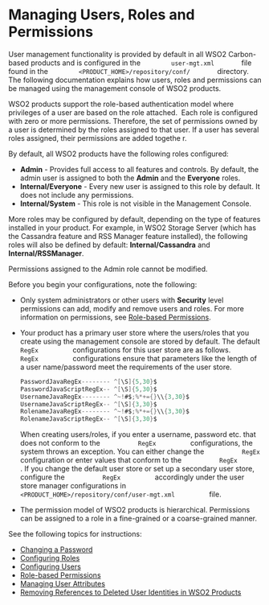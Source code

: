 # Managing Users, Roles and Permissions

User management functionality is provided by default in all WSO2
Carbon-based products and is configured in the
`         user-mgt.xml        ` file found in the
`         <PRODUCT_HOME>/repository/conf/        ` directory. The
following documentation explains how users, roles and permissions can be
managed using the management console of WSO2 products.

WSO2 products support the role-based authentication model where
privileges of a user are based on the role attached.  Each role is
configured with zero or more permissions. Therefore, the set of
permissions owned by a user is determined by the roles assigned to that
user. If a user has several roles assigned, their permissions are added
togethe r.

By default, all WSO2 products have the following roles configured:

-   **Admin** - Provides full access to all features and controls. By
    default, the admin user is assigned to both the **Admin** and the
    **Everyone** roles.
-   **Internal/Everyone** - Every new user is assigned to this role by
    default. It does not include any permissions.
-   **Internal/System** - This role is not visible in the Management
    Console.

More roles may be configured by default, depending on the type of
features installed in your product. For example, in WSO2 Storage Server
(which has the Cassandra feature and RSS Manager feature installed), the
following roles will also be defined by default: **Internal/Cassandra**
and **Internal/RSSManager**.

Permissions assigned to the Admin role cannot be modified.

Before you begin your configurations, note the following:

-   Only system administrators or other users with **Security** level
    permissions can add, modify and remove users and roles. For more
    information on permissions, see [Role-based
    Permissions](../../administer/role-based-permissions).
-   Your product has a primary user store where the users/roles that you
    create using the management console are stored by default. The
    default `           RegEx          ` configurations for this user
    store are as follows. `           RegEx          ` configurations
    ensure that parameters like the length of a user name/password meet
    the requirements of the user store.

    ``` java
    PasswordJavaRegEx-------- ^[\S]{5,30}$
    PasswordJavaScriptRegEx-- ^[\S]{5,30}$
    UsernameJavaRegEx-------- ^~!#$;%*+={}\\{3,30}$
    UsernameJavaScriptRegEx-- ^[\S]{3,30}$
    RolenameJavaRegEx-------- ^~!#$;%*+={}\\{3,30}$
    RolenameJavaScriptRegEx-- ^[\S]{3,30}$
    ```

    When creating users/roles, if you enter a username, password etc.
    that does not conform to the `           RegEx          `
    configurations, the system throws an exception. You can either
    change the `           RegEx          ` configuration or enter
    values that conform to the `           RegEx          ` . If
    you change the default user store or set up a secondary user store,
    configure the `           RegEx          ` accordingly under the
    user store manager configurations in
    `           <PRODUCT_HOME>/repository/conf/user-mgt.xml          `
    file.

-   The permission model of WSO2 products is hierarchical. Permissions
    can be assigned to a role in a fine-grained or a coarse-grained
    manner.

See the following topics for instructions:

-   [Changing a Password](../../administer/changing-a-password)
-   [Configuring Roles](Configuring-Roles)
-   [Configuring Users](../../learn/configuring-users)
-   [Role-based Permissions](../../administer/role-based-permissions)
-   [Managing User Attributes](../../administer/managing-user-attributes)
-   [Removing References to Deleted User Identities in WSO2
    Products](../../administer/removing-references-to-deleted-user-identities-in-wso2-products)
